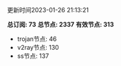 更新时间2023-01-26 21:13:21

**总订阅: 73**
**总节点: 2337**
**有效节点: 313**
- trojan节点: 46
- v2ray节点: 130
- ss节点: 137
